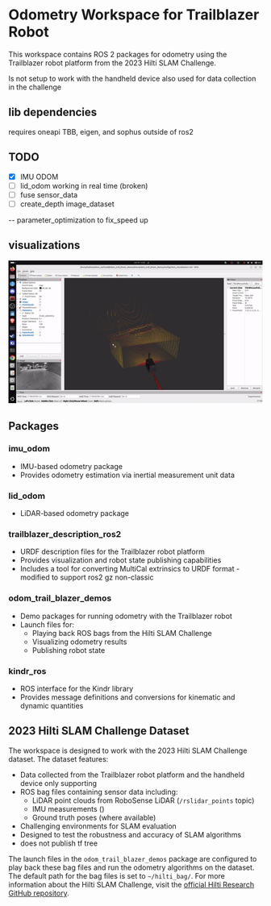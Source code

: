 # Odometry Workspace for Trailblazer Robot
This workspace contains ROS 2 packages for odometry using the Trailblazer robot platform from the 2023 Hilti SLAM Challenge.

Is not setup to work with the handheld device also used for data collection in the challenge

## lib dependencies
requires oneapi TBB, eigen, and sophus outside of ros2

## TODO
- [x] IMU ODOM
- [ ] lid_odom working in real time (broken)
- [ ] fuse sensor_data
- [ ] create_depth image_dataset

-- parameter_optimization to fix_speed up

## visualizations
![Odometry Visualization](media/output.gif)

## Packages

### imu_odom
- IMU-based odometry package
- Provides odometry estimation via inertial measurement unit data


### lid_odom
- LiDAR-based odometry package


### trailblazer_description_ros2
- URDF description files for the Trailblazer robot platform
- Provides visualization and robot state publishing capabilities
- Includes a tool for converting MultiCal extrinsics to URDF format
-modified to support ros2 gz non-classic

### odom_trail_blazer_demos
- Demo packages for running odometry with the Trailblazer robot
- Launch files for:
  - Playing back ROS bags from the Hilti SLAM Challenge
  - Visualizing odometry results
  - Publishing robot state

### kindr_ros
- ROS interface for the Kindr library
- Provides message definitions and conversions for kinematic and dynamic quantities


## 2023 Hilti SLAM Challenge Dataset

The workspace is designed to work with the 2023 Hilti SLAM Challenge dataset. The dataset features:
- Data collected from the Trailblazer robot platform and the handheld device only supporting 
- ROS bag files containing sensor data including:
  - LiDAR point clouds from RoboSense LiDAR (`/rslidar_points` topic)
  - IMU measurements ()
  - Ground truth poses (where available)
- Challenging environments for SLAM evaluation
- Designed to test the robustness and accuracy of SLAM algorithms
- does not publish tf tree

The launch files in the `odom_trail_blazer_demos` package are configured to play back these bag files and run the odometry algorithms on the dataset. The default path for the bag files is set to `~/hilti_bag/`.
For more information about the Hilti SLAM Challenge, visit the [official Hilti Research GitHub repository](https://github.com/Hilti-Research/trailblazer_description).
